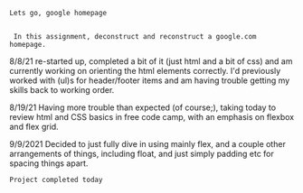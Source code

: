 

	Lets go, google homepage


	 In this assignment, deconstruct and reconstruct a google.com homepage.


8/8/21
	re-started up, completed a bit of it (just html and a bit of css) and am currently working on orienting the html elements correctly. I'd previously worked with (ul)s for header/footer items and am having trouble getting my skills back to working order.

8/19/21 
	Having more trouble than expected (of course;), taking today to review html and CSS basics in free code camp, with an emphasis on flexbox and flex grid.

9/9/2021
	Decided to just fully dive in using mainly flex, and a couple other arrangements of things, including float, and just simply padding etc for spacing things apart.

	Project completed today
	
